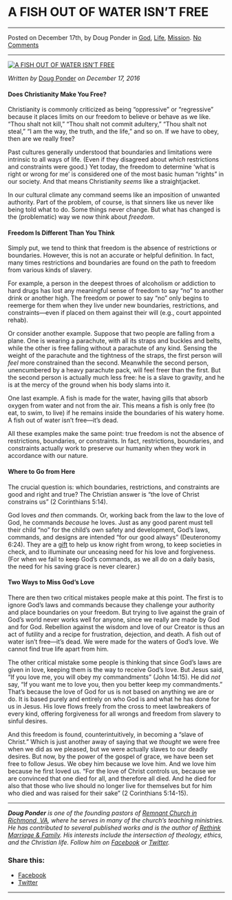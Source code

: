 A FISH OUT OF WATER ISN’T FREE
==============================

* * *

Posted on December 17th, by Doug Ponder in [God](http://www.remnantresource.org/category/god/), [Life](http://www.remnantresource.org/category/life/), [Mission](http://www.remnantresource.org/category/mission/). [No Comments](http://www.remnantresource.org/fish-water-isnt-free/#respond)

* * *

[![A FISH OUT OF WATER ISN’T FREE](http://www.remnantresource.org/wp-content/uploads/2016/12/A-Fish-700x500.jpg)](http://www.remnantresource.org/wp-content/uploads/2016/12/A-Fish.jpg)  

_Written by_ [Doug Ponder](http://www.remnantresource.org/author/doug-ponder/ "Posts by Doug Ponder") _on December 17, 2016_

#### Does Christianity Make You Free?

Christianity is commonly criticized as being “oppressive” or “regressive” because it places limits on our freedom to believe or behave as we like. “Thou shalt not kill,” “Thou shalt not commit adultery,” “Thou shalt not steal,” “I am the way, the truth, and the life,” and so on. If we have to obey, then are we really free?

Past cultures generally understood that boundaries and limitations were intrinsic to all ways of life. (Even if they disagreed about _which_ restrictions and constraints were good.) Yet today, the freedom to determine ‘what is right or wrong for me’ is considered one of the most basic human “rights” in our society. And that means Christianity _seems_ like a straightjacket.

In our cultural climate any command seems like an imposition of unwanted authority. Part of the problem, of course, is that sinners like us never like being told what to do. Some things never change. But what has changed is the (problematic) way we now think about _freedom_.

#### Freedom Is Different Than You Think

Simply put, we tend to think that freedom is the absence of restrictions or boundaries. However, this is not an accurate or helpful definition. In fact, many times restrictions and boundaries are found on the path to freedom from various kinds of slavery.

For example, a person in the deepest throes of alcoholism or addiction to hard drugs has lost any meaningful sense of freedom to say “no” to another drink or another high. The freedom or power to say “no” only begins to reemerge for them when they live under new boundaries, restrictions, and constraints—even if placed on them against their will (e.g., court appointed rehab).

Or consider another example. Suppose that two people are falling from a plane. One is wearing a parachute, with all its straps and buckles and belts, while the other is free falling without a parachute of any kind. Sensing the weight of the parachute and the tightness of the straps, the first person will _feel_ more constrained than the second. Meanwhile the second person, unencumbered by a heavy parachute pack, will feel freer than the first. But the second person is actually much less free: he is a slave to gravity, and he is at the mercy of the ground when his body slams into it.

One last example. A fish is made for the water, having gills that absorb oxygen from water and not from the air. This means a fish is only free (to eat, to swim, to live) if he remains inside the boundaries of his watery home. A fish out of water isn’t free—it’s dead.

All these examples make the same point: true freedom is not the absence of restrictions, boundaries, or constraints. In fact, restrictions, boundaries, and constraints actually work to preserve our humanity when they work in accordance with our nature.

#### Where to Go from Here

The crucial question is: which boundaries, restrictions, and constraints are good and right and true? The Christian answer is “the love of Christ constrains us” (2 Corinthians 5:14).

God loves _and then_ commands. Or, working back from the law to the love of God, he commands _because_ he loves. Just as any good parent must tell their child “no” for the child’s own safety and development, God’s laws, commands, and designs are intended “for our good always” (Deuteronomy 6:24). They are a [gift](http://www.remnantresource.org/the-grace-of-gods-commands/http://www.remnantresource.org/the-grace-of-gods-commands/) to help us know right from wrong, to keep societies in check, and to illuminate our unceasing need for his love and forgiveness. (For when we fail to keep God’s commands, as we all do on a daily basis, the need for his saving grace is never clearer.)

#### Two Ways to Miss God’s Love

There are then two critical mistakes people make at this point. The first is to ignore God’s laws and commands because they challenge your authority and place boundaries on your freedom. But trying to live against the grain of God’s world never works well for anyone, since we really are made by God and for God. Rebellion against the wisdom and love of our Creator is thus an act of futility and a recipe for frustration, dejection, and death. A fish out of water isn’t free—it’s dead. We were made for the waters of God’s love. We cannot find true life apart from him.

The other critical mistake some people is thinking that since God’s laws are given in love, keeping them is the way to receive God’s love. But Jesus said, “If you love me, you will obey my commandments” (John 14:15). He did _not_ say, “If you want me to love you, then you better keep my commandments.” That’s because the love of God for us is not based on anything we are or do. It is based purely and entirely on who God is and what he has done for us in Jesus. His love flows freely from the cross to meet lawbreakers of every kind, offering forgiveness for all wrongs and freedom from slavery to sinful desires.

And this freedom is found, counterintuitively, in becoming a “slave of Christ.” Which is just another away of saying that we _thought_ we were free when we did as we pleased, but we were actually slaves to our deadly desires. But now, by the power of the gospel of grace, we have been set free to follow Jesus. We obey him because we love him. And we love him because he first loved us. “For the love of Christ controls us, because we are convinced that one died for all, and therefore all died. And he died for also that those who live should no longer live for themselves but for him who died and was raised for their sake” (2 Corinthians 5:14-15).

* * *

_**Doug Ponder** is one of the founding pastors of [Remnant Church in Richmond, VA](http://www.remnantrichmond.org/), where he serves in many of the church’s teaching ministries. He has contributed to several published works and is the author of [Rethink Marriage & Family](http://www.remnantrichmond.org/mediafiles/uploaded/r/0e1604567_rethink-marriage-and-family-ebook.pdf). His interests include the intersection of theology, ethics, and the Christian life. Follow him on_ _[Facebook](https://www.facebook.com/authordougponder) or [Twitter](https://twitter.com/dougponder)._

### Share this:

*   [Facebook](http://www.remnantresource.org/fish-water-isnt-free/?share=facebook "Click to share on Facebook")
*   [Twitter](http://www.remnantresource.org/fish-water-isnt-free/?share=twitter "Click to share on Twitter")

  

* * *
